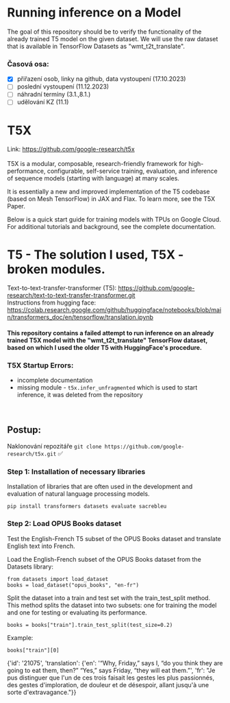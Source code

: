 # Running inference on a Model
The goal of this repository should be to verify the functionality of the already trained T5 model on the given dataset. We will use the raw dataset that is available in TensorFlow Datasets as "wmt_t2t_translate".

### Časová osa:
- [x] přiřazení osob, linky na github, data vystoupení (17.10.2023)
- [ ] poslední vystoupení (11.12.2023)
- [ ] náhradní termíny (3.1.,8.1.)
- [ ] udělování KZ (11.1)

# T5X
Link: https://github.com/google-research/t5x </br>
</br>
T5X is a modular, composable, research-friendly framework for high-performance, configurable, self-service training, evaluation, and inference of sequence models (starting with language) at many scales.

It is essentially a new and improved implementation of the T5 codebase (based on Mesh TensorFlow) in JAX and Flax. To learn more, see the T5X Paper.

Below is a quick start guide for training models with TPUs on Google Cloud. For additional tutorials and background, see the complete documentation.

# T5 - The solution I used, T5X - broken modules.
Text-to-text-transfer-transformer (T5): https://github.com/google-research/text-to-text-transfer-transformer.git</br>
Instructions from hugging face: https://colab.research.google.com/github/huggingface/notebooks/blob/main/transformers_doc/en/tensorflow/translation.ipynb

#### This repository contains a failed attempt to run inference on an already trained T5X model with the "wmt_t2t_translate" TensorFlow dataset, based on which I used the older T5 with HuggingFace's procedure.

### T5X Startup Errors:
- incomplete documentation
- missing module - ``` t5x.infer_unfragmented ``` which is used to start inference, it was deleted from the repository

</br>

## Postup: 
Naklonování repozitáře ```git clone https://github.com/google-research/t5x.git``` ✅

### Step 1: Installation of necessary libraries
Installation of libraries that are often used in the development and evaluation of natural language processing models.
``` 
pip install transformers datasets evaluate sacrebleu
```
### Step 2: Load OPUS Books dataset </br>
Test the English-French T5 subset of the OPUS Books dataset and translate English text into French.

Load the English-French subset of the OPUS Books dataset from the Datasets library:
```
from datasets import load_dataset
books = load_dataset("opus_books", "en-fr")
```
Split the dataset into a train and test set with the train_test_split method. This method splits the dataset into two subsets: one for training the model and one for testing or evaluating its performance.
```
books = books["train"].train_test_split(test_size=0.2)
```
Example:
```
books["train"][0]
```
{'id': '21075',
 'translation': {'en': '“Why, Friday,” says I, “do you think they are going to eat them, then?” “Yes,” says Friday, “they will eat them.”',
  'fr': "Je pus distinguer que l'un de ces trois faisait les gestes les plus passionnés, des gestes d'imploration, de douleur et de désespoir, allant jusqu'à une sorte d'extravagance."}}
















